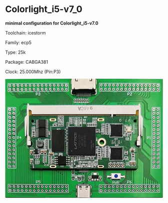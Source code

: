 # Colorlight_i5-v7_0
**minimal configuration for Colorlight_i5-v7.0**

Toolchain: icestorm

Family: ecp5

Type: 25k

Package: CABGA381

Clock: 25.000Mhz (Pin:P3)

![board.png](board.png)

